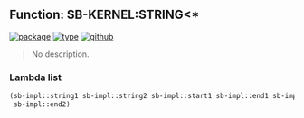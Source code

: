 ## Function: SB-KERNEL:STRING<\*
[![package](https://img.shields.io/badge/Package-SB--KERNEL-5f9ea0.svg?style=social&colorA=999999)](../) [![type](https://img.shields.io/badge/Type-Function-5f9ea0.svg?style=social&colorA=999999)](../#function) [![github](https://img.shields.io/badge/GitHub-View_the_source-5f9ea0.svg?style=social&colorA=999999&logo=github)](https://github.com/sbcl/sbcl/blob/master/src/code/string.lisp/) 

> No description.

### Lambda list
```cl
(sb-impl::string1 sb-impl::string2 sb-impl::start1 sb-impl::end1 sb-impl::start2
 sb-impl::end2)
```

